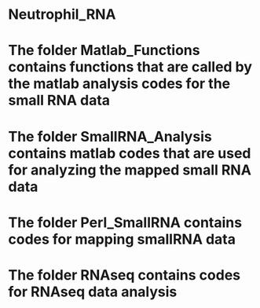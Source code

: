 # Neutrophil_RNA

# The folder Matlab_Functions contains functions that are called by the matlab analysis codes for the small RNA data
# The folder SmallRNA_Analysis contains matlab codes that are used for analyzing the mapped small RNA data
# The folder Perl_SmallRNA contains codes for mapping smallRNA data
# The folder RNAseq contains codes for RNAseq data analysis
